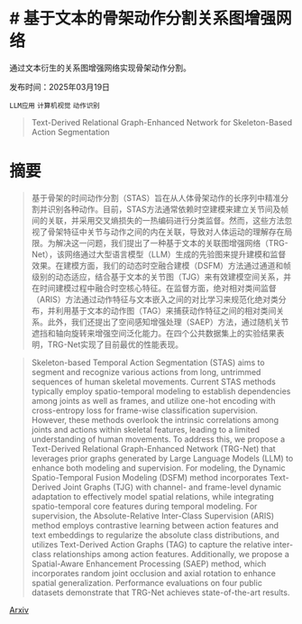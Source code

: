 # # 基于文本的骨架动作分割关系图增强网络  
通过文本衍生的关系图增强网络实现骨架动作分割。

发布时间：2025年03月19日

`LLM应用` `计算机视觉` `动作识别`

> Text-Derived Relational Graph-Enhanced Network for Skeleton-Based Action Segmentation

# 摘要

> 基于骨架的时间动作分割（STAS）旨在从人体骨架动作的长序列中精准分割并识别各种动作。目前，STAS方法通常依赖时空建模来建立关节间及帧间的关联，并采用交叉熵损失的一热编码进行分类监督。然而，这些方法忽视了骨架特征中关节与动作之间的内在关联，导致对人体运动的理解存在局限。为解决这一问题，我们提出了一种基于文本的关联图增强网络（TRG-Net），该网络通过大型语言模型（LLM）生成的先验图来提升建模和监督效果。在建模方面，我们的动态时空融合建模（DSFM）方法通过通道和帧级别的动态适应，结合基于文本的关节图（TJG）来有效建模空间关系，并在时间建模过程中融合时空核心特征。在监督方面，绝对相对类间监督（ARIS）方法通过动作特征与文本嵌入之间的对比学习来规范化绝对类分布，并利用基于文本的动作图（TAG）来捕获动作特征之间的相对类间关系。此外，我们还提出了空间感知增强处理（SAEP）方法，通过随机关节遮挡和轴向旋转来增强空间泛化能力。在四个公共数据集上的实验结果表明，TRG-Net实现了目前最优的性能表现。

> Skeleton-based Temporal Action Segmentation (STAS) aims to segment and recognize various actions from long, untrimmed sequences of human skeletal movements. Current STAS methods typically employ spatio-temporal modeling to establish dependencies among joints as well as frames, and utilize one-hot encoding with cross-entropy loss for frame-wise classification supervision. However, these methods overlook the intrinsic correlations among joints and actions within skeletal features, leading to a limited understanding of human movements. To address this, we propose a Text-Derived Relational Graph-Enhanced Network (TRG-Net) that leverages prior graphs generated by Large Language Models (LLM) to enhance both modeling and supervision. For modeling, the Dynamic Spatio-Temporal Fusion Modeling (DSFM) method incorporates Text-Derived Joint Graphs (TJG) with channel- and frame-level dynamic adaptation to effectively model spatial relations, while integrating spatio-temporal core features during temporal modeling. For supervision, the Absolute-Relative Inter-Class Supervision (ARIS) method employs contrastive learning between action features and text embeddings to regularize the absolute class distributions, and utilizes Text-Derived Action Graphs (TAG) to capture the relative inter-class relationships among action features. Additionally, we propose a Spatial-Aware Enhancement Processing (SAEP) method, which incorporates random joint occlusion and axial rotation to enhance spatial generalization. Performance evaluations on four public datasets demonstrate that TRG-Net achieves state-of-the-art results.

[Arxiv](https://arxiv.org/abs/2503.15126)
